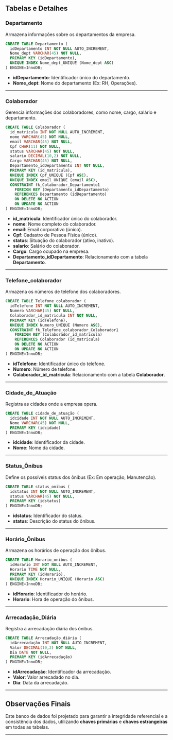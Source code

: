 ## Tabelas e Detalhes  

### Departamento  
Armazena informações sobre os departamentos da empresa.  

```sql
CREATE TABLE Departamento (
  idDepartamento INT NOT NULL AUTO_INCREMENT,
  Nome_dept VARCHAR(45) NOT NULL,
  PRIMARY KEY (idDepartamento),
  UNIQUE INDEX Nome_dept_UNIQUE (Nome_dept ASC)
) ENGINE=InnoDB;
```
- **idDepartamento**: Identificador único do departamento.  
- **Nome_dept**: Nome do departamento (Ex: RH, Operações).  

---

### Colaborador  
Gerencia informações dos colaboradores, como nome, cargo, salário e departamento.  
```sql
CREATE TABLE Colaborador (
  id_matricula INT NOT NULL AUTO_INCREMENT,
  nome VARCHAR(45) NOT NULL,
  email VARCHAR(45) NOT NULL,
  Cpf CHAR(11) NOT NULL,
  status VARCHAR(45) NOT NULL,
  salario DECIMAL(10,2) NOT NULL,
  Cargo VARCHAR(45) NOT NULL,
  Departamento_idDepartamento INT NOT NULL,
  PRIMARY KEY (id_matricula),
  UNIQUE INDEX Cpf_UNIQUE (Cpf ASC),
  UNIQUE INDEX email_UNIQUE (email ASC),
  CONSTRAINT fk_Colaborador_Departamento1
    FOREIGN KEY (Departamento_idDepartamento)
    REFERENCES Departamento (idDepartamento)
    ON DELETE NO ACTION
    ON UPDATE NO ACTION
) ENGINE=InnoDB;
```
- **id_matricula**: Identificador único do colaborador.  
- **nome**: Nome completo do colaborador.  
- **email**: Email corporativo (único).  
- **Cpf**: Cadastro de Pessoa Física (único).  
- **status**: Situação do colaborador (ativo, inativo).  
- **salario**: Salário do colaborador.  
- **Cargo**: Cargo ocupado na empresa.  
- **Departamento_idDepartamento**: Relacionamento com a tabela **Departamento**.  

---

### Telefone_colaborador  
Armazena os números de telefone dos colaboradores.  
```sql
CREATE TABLE Telefone_colaborador (
  idTelefone INT NOT NULL AUTO_INCREMENT,
  Numero VARCHAR(45) NOT NULL,
  Colaborador_id_matricula INT NOT NULL,
  PRIMARY KEY (idTelefone),
  UNIQUE INDEX Numero_UNIQUE (Numero ASC),
  CONSTRAINT fk_Telefone_colaborador_Colaborador1
    FOREIGN KEY (Colaborador_id_matricula)
    REFERENCES Colaborador (id_matricula)
    ON DELETE NO ACTION
    ON UPDATE NO ACTION
) ENGINE=InnoDB;
```
- **idTelefone**: Identificador único do telefone.  
- **Numero**: Número de telefone.  
- **Colaborador_id_matricula**: Relacionamento com a tabela **Colaborador**.  

---

### Cidade_de_Atuação  
Registra as cidades onde a empresa opera.  
```sql
CREATE TABLE cidade_de_atuação (
  idcidade INT NOT NULL AUTO_INCREMENT,
  Nome VARCHAR(45) NOT NULL,
  PRIMARY KEY (idcidade)
) ENGINE=InnoDB;
```
- **idcidade**: Identificador da cidade.  
- **Nome**: Nome da cidade.  

---

### Status_Ônibus  
Define os possíveis status dos ônibus (Ex: Em operação, Manutenção).  
```sql
CREATE TABLE status_onibus (
  idstatus INT NOT NULL AUTO_INCREMENT,
  status VARCHAR(45) NOT NULL,
  PRIMARY KEY (idstatus)
) ENGINE=InnoDB;
```
- **idstatus**: Identificador do status.  
- **status**: Descrição do status do ônibus.  

---

### Horário_Ônibus  
Armazena os horários de operação dos ônibus.  
```sql
CREATE TABLE Horario_onibus (
  idHorario INT NOT NULL AUTO_INCREMENT,
  Horario TIME NOT NULL,
  PRIMARY KEY (idHorario),
  UNIQUE INDEX Horario_UNIQUE (Horario ASC)
) ENGINE=InnoDB;
```
- **idHorario**: Identificador do horário.  
- **Horario**: Hora de operação do ônibus.  

---

### Arrecadação_Diária  
Registra a arrecadação diária dos ônibus.  
```sql
CREATE TABLE Arrecadação_diária (
  idArrecadação INT NOT NULL AUTO_INCREMENT,
  Valor DECIMAL(10,2) NOT NULL,
  Dia DATE NOT NULL,
  PRIMARY KEY (idArrecadação)
) ENGINE=InnoDB;
```
- **idArrecadação**: Identificador da arrecadação.  
- **Valor**: Valor arrecadado no dia.  
- **Dia**: Data da arrecadação.  

---

## Observações Finais  
Este banco de dados foi projetado para garantir a integridade referencial e a consistência dos dados, utilizando **chaves primárias** e **chaves estrangeiras** em todas as tabelas.  

---
